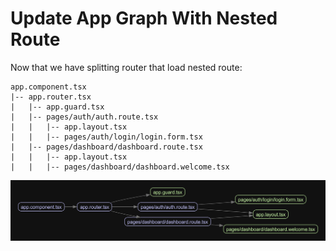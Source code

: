 # Update App Graph With Nested Route

Now that we have splitting router that load nested route:

```plaintext
app.component.tsx
|-- app.router.tsx
|   |-- app.guard.tsx
|   |-- pages/auth/auth.route.tsx
|   |   |-- app.layout.tsx
|   |   |-- pages/auth/login/login.form.tsx
|   |-- pages/dashboard/dashboard.route.tsx
|   |   |-- app.layout.tsx
|   |   |-- pages/dashboard/dashboard.welcome.tsx
```

![app_graph_5](../_images/app.graph_5.png)
